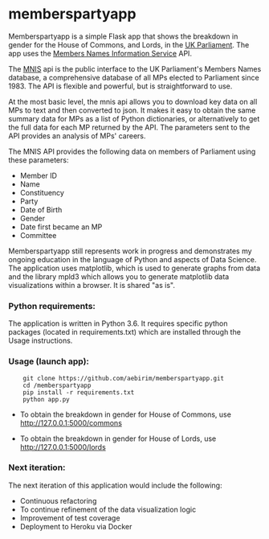 # memberspartyapp
Memberspartyapp is a simple Flask app that shows the breakdown in gender for the House of Commons, and Lords, in the [UK Parliament][parliament]. The app uses the [Members Names Information Service][mnisapi] API.

The [MNIS][mnisapi] api is the public interface to the UK Parliament's Members Names database, a comprehensive database of all MPs elected to Parliament since 1983. The API is flexible and powerful, but is straightforward to use.

At the most basic level, the mnis api allows you to download key data on all MPs to text and then converted to json. It makes it easy to obtain the same summary data for MPs as a list of Python dictionaries, or alternatively to get the full data for each MP returned by the API. The parameters sent to the API provides an analysis of MPs' careers.

The MNIS API provides the following data on members of Parliament using these parameters:

  - Member ID
  - Name
  - Constituency
  - Party
  - Date of Birth
  - Gender
  - Date first became an MP
  - Committee

Memberspartyapp still represents work in progress and demonstrates my ongoing education in the language of Python and aspects of Data Science. The application uses matplotlib, which is used to generate graphs from data and the library mpld3 which allows you to generate matplotlib data visualizations within a browser. It is shared "as is".

### Python requirements:
The application is written in Python 3.6. It requires specific python packages (located in requirements.txt) which are installed through the Usage instructions.

### Usage (launch app):
        git clone https://github.com/aebirim/memberspartyapp.git
        cd /memberspartyapp
        pip install -r requirements.txt
        python app.py

  - To obtain the breakdown in gender for House of Commons,
    use http://127.0.0.1:5000/commons

  - To obtain the breakdown in gender for House of Lords,
    use http://127.0.0.1:5000/lords

### Next iteration:
The next iteration of this application would include the following:

  - Continuous refactoring
  - To continue refinement of the data visualization logic
  - Improvement of test coverage
  - Deployment to Heroku via Docker

[mnisapi]: <http://data.parliament.uk/membersdataplatform/memberquery.aspx>
[requests]: <http://docs.python-requests.org/en/master/>
[parliament]: <https://en.wikipedia.org/wiki/Parliament_of_the_United_Kingdom>
